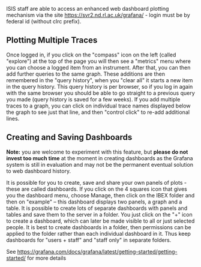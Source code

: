 ISIS staff are able to access an enhanced web dashboard plotting mechanism via the site https://svr2.nd.rl.ac.uk/grafana/ - login must be by federal id (without clrc prefix). 

## Plotting Multiple Traces 

Once logged in, if you click on the "compass" icon on the left (called "explore") at the top of the page you will then see a "metrics" menu where you can choose a logged item from an instrument. After that, you can then add further queries to the same graph. These additions are then remembered in the "query history", when you "clear all" it starts a new item in the query history. This query history is per browser, so if you log in again with the same browser you should be able to go straight to a previous query you made (query history is saved for a few weeks). If you add multiple traces to a graph, you can click on individual trace names displayed below the graph to see just that line, and then "control click" to re-add additional lines. 

## Creating and Saving Dashboards

**Note:** you are welcome to experiment with this feature, but **please do not invest too much time** at the moment in creating dashboards as the Grafana system is still in evaluation and may not be the permanent eventual solution to web dashboard history.

It is possible for you to create, save and share your own panels of plots - these are called dashboards. If you click on the 4 squares icon that gives you the dashboard menu, choose Manage, then click on the IBEX folder and then on "example" – this dashboard displays two panels, a graph and a table. It is possible to create lots of separate dashboards with panels and tables and save them to the server in a folder. You just click on the "+" icon to create a dashboard, which can later be made visible to all or just selected people. It is best to create dashboards in a folder, then permissions can be applied to the folder rather than each individual dashboard in it. Thus keep dashboards for "users + staff" and "staff only" in separate folders.

See https://grafana.com/docs/grafana/latest/getting-started/getting-started/ for more details
